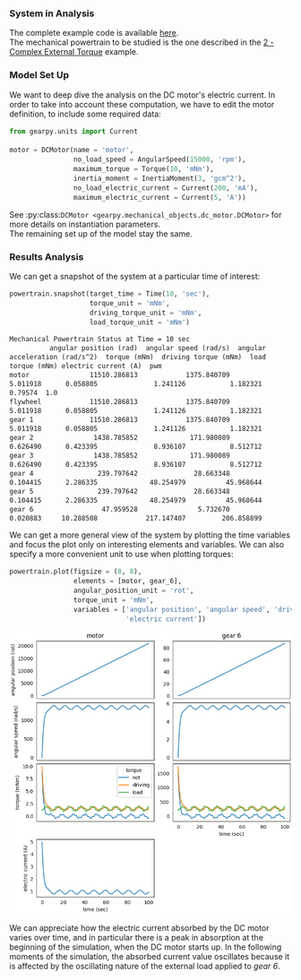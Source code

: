 ### System in Analysis

The complete example code is available
[here](https://github.com/AndreaBlengino/gearpy/blob/master/docs/source/examples/4_dc_motor_electric_analysis/dc_motor_electric_analysis.py).  
The mechanical powertrain to be studied is the one described in the 
[2 - Complex External Torque](https://gearpy.readthedocs.io/en/latest/examples/2_complex_external_torque/index.html) 
example.  

### Model Set Up

We want to deep dive the analysis on the DC motor's electric current. In 
order to take into account these computation, we have to edit the motor 
definition, to include some required data:

```python
from gearpy.units import Current

motor = DCMotor(name = 'motor',
                no_load_speed = AngularSpeed(15000, 'rpm'),
                maximum_torque = Torque(10, 'mNm'),
                inertia_moment = InertiaMoment(3, 'gcm^2'),
                no_load_electric_current = Current(200, 'mA'),
                maximum_electric_current = Current(5, 'A'))
```

See :py:class:`DCMotor <gearpy.mechanical_objects.dc_motor.DCMotor>` for 
more details on instantiation parameters.  
The remaining set up of the model stay the same.

### Results Analysis

We can get a snapshot of the system at a particular time of interest:

```python
powertrain.snapshot(target_time = Time(10, 'sec'),
                    torque_unit = 'mNm',
                    driving_torque_unit = 'mNm',
                    load_torque_unit = 'mNm')
```

```text
Mechanical Powertrain Status at Time = 10 sec
          angular position (rad)  angular speed (rad/s)  angular acceleration (rad/s^2)  torque (mNm)  driving torque (mNm)  load torque (mNm) electric current (A)  pwm
motor               11510.286813            1375.840709                        5.011918      0.058805              1.241126           1.182321              0.79574  1.0
flywheel            11510.286813            1375.840709                        5.011918      0.058805              1.241126           1.182321                          
gear 1              11510.286813            1375.840709                        5.011918      0.058805              1.241126           1.182321                          
gear 2               1438.785852             171.980089                        0.626490      0.423395              8.936107           8.512712                          
gear 3               1438.785852             171.980089                        0.626490      0.423395              8.936107           8.512712                          
gear 4                239.797642              28.663348                        0.104415      2.286335             48.254979          45.968644                          
gear 5                239.797642              28.663348                        0.104415      2.286335             48.254979          45.968644                          
gear 6                 47.959528               5.732670                        0.020883     10.288508            217.147407         206.858899                                                         
```

We can get a more general view of the system by plotting the time 
variables and focus the plot only on interesting elements and variables. 
We can also specify a more convenient unit to use when plotting torques:

```python
powertrain.plot(figsize = (8, 8),
                elements = [motor, gear_6],
                angular_position_unit = 'rot',
                torque_unit = 'mNm',
                variables = ['angular position', 'angular speed', 'driving torque', 'load torque', 'torque',
                             'electric current'])
```

![](images/plot.png)

We can appreciate how the electric current absorbed by the DC motor 
varies over time, and in particular there is a peak in absorption at the 
beginning of the simulation, when the DC motor starts up. In the 
following moments of the simulation, the absorbed current value 
oscillates because it is affected by the oscillating nature of the 
external load applied to *gear 6*.  
 